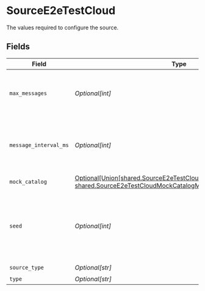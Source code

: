 # SourceE2eTestCloud

The values required to configure the source.


## Fields

| Field                                                                                                                                                                          | Type                                                                                                                                                                           | Required                                                                                                                                                                       | Description                                                                                                                                                                    | Example                                                                                                                                                                        |
| ------------------------------------------------------------------------------------------------------------------------------------------------------------------------------ | ------------------------------------------------------------------------------------------------------------------------------------------------------------------------------ | ------------------------------------------------------------------------------------------------------------------------------------------------------------------------------ | ------------------------------------------------------------------------------------------------------------------------------------------------------------------------------ | ------------------------------------------------------------------------------------------------------------------------------------------------------------------------------ |
| `max_messages`                                                                                                                                                                 | *Optional[int]*                                                                                                                                                                | :heavy_minus_sign:                                                                                                                                                             | Number of records to emit per stream. Min 1. Max 100 billion.                                                                                                                  |                                                                                                                                                                                |
| `message_interval_ms`                                                                                                                                                          | *Optional[int]*                                                                                                                                                                | :heavy_minus_sign:                                                                                                                                                             | Interval between messages in ms. Min 0 ms. Max 60000 ms (1 minute).                                                                                                            |                                                                                                                                                                                |
| `mock_catalog`                                                                                                                                                                 | [Optional[Union[shared.SourceE2eTestCloudMockCatalogSingleSchema, shared.SourceE2eTestCloudMockCatalogMultiSchema]]](undefined/models/shared/sourcee2etestcloudmockcatalog.md) | :heavy_check_mark:                                                                                                                                                             | N/A                                                                                                                                                                            |                                                                                                                                                                                |
| `seed`                                                                                                                                                                         | *Optional[int]*                                                                                                                                                                | :heavy_minus_sign:                                                                                                                                                             | When the seed is unspecified, the current time millis will be used as the seed. Range: [0, 1000000].                                                                           | 42                                                                                                                                                                             |
| `source_type`                                                                                                                                                                  | *Optional[str]*                                                                                                                                                                | :heavy_check_mark:                                                                                                                                                             | N/A                                                                                                                                                                            |                                                                                                                                                                                |
| `type`                                                                                                                                                                         | *Optional[str]*                                                                                                                                                                | :heavy_minus_sign:                                                                                                                                                             | N/A                                                                                                                                                                            |                                                                                                                                                                                |